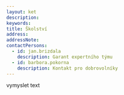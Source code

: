 ```yaml
---
layout: ket
description:
keywords:
title: Školství
address:
addressNote:
contactPersons:
  - id: jan.brizdala
    description: Garant expertního týmu
  - id: barbora.pokorna
    description: Kontakt pro dobrovolníky
---
```


vymyslet text
